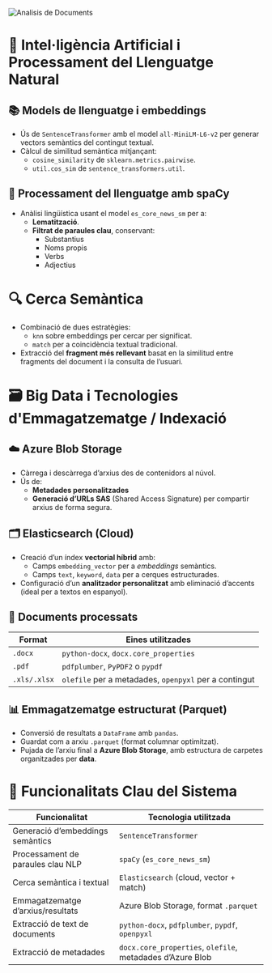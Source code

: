 
![Analisis de Documents ](https://github.com/user-attachments/assets/68570cc1-3d4d-488c-864e-c8a9791ebfc1)


# 🧠 Intel·ligència Artificial i Processament del Llenguatge Natural

## 📚 Models de llenguatge i embeddings

- Ús de `SentenceTransformer` amb el model `all-MiniLM-L6-v2` per generar vectors semàntics del contingut textual.
- Càlcul de similitud semàntica mitjançant:
  - `cosine_similarity` de `sklearn.metrics.pairwise`.
  - `util.cos_sim` de `sentence_transformers.util`.

## 🧠 Processament del llenguatge amb spaCy

- Anàlisi lingüística usant el model `es_core_news_sm` per a:
  - **Lematització**.
  - **Filtrat de paraules clau**, conservant:
    - Substantius
    - Noms propis
    - Verbs
    - Adjectius

# 🔍 Cerca Semàntica

- Combinació de dues estratègies:
  - `knn` sobre embeddings per cercar per significat.
  - `match` per a coincidència textual tradicional.
- Extracció del **fragment més rellevant** basat en la similitud entre fragments del document i la consulta de l’usuari.

# 🗃️ Big Data i Tecnologies d'Emmagatzematge / Indexació

## ☁️ Azure Blob Storage

- Càrrega i descàrrega d’arxius des de contenidors al núvol.
- Ús de:
  - **Metadades personalitzades**
  - **Generació d’URLs SAS** (Shared Access Signature) per compartir arxius de forma segura.

## 🗂️ Elasticsearch (Cloud)

- Creació d’un índex **vectorial híbrid** amb:
  - Camps `embedding_vector` per a *embeddings* semàntics.
  - Camps `text`, `keyword`, `data` per a cerques estructurades.
- Configuració d’un **analitzador personalitzat** amb eliminació d’accents (ideal per a textos en espanyol).

## 📄 Documents processats

| Format       | Eines utilitzades                                 |
|--------------|----------------------------------------------------|
| `.docx`      | `python-docx`, `docx.core_properties`              |
| `.pdf`       | `pdfplumber`, `PyPDF2` o `pypdf`                   |
| `.xls/.xlsx` | `olefile` per a metadades, `openpyxl` per a contingut |

## 📊 Emmagatzematge estructurat (Parquet)

- Conversió de resultats a `DataFrame` amb `pandas`.
- Guardat com a arxiu `.parquet` (format columnar optimitzat).
- Pujada de l’arxiu final a **Azure Blob Storage**, amb estructura de carpetes organitzades per **data**.

# 🧩 Funcionalitats Clau del Sistema

| Funcionalitat                      | Tecnologia utilitzada                        |
|-----------------------------------|----------------------------------------------|
| Generació d’embeddings semàntics  | `SentenceTransformer`                        |
| Processament de paraules clau NLP | `spaCy` (`es_core_news_sm`)                  |
| Cerca semàntica i textual         | `Elasticsearch` (cloud, vector + match)      |
| Emmagatzematge d’arxius/resultats | Azure Blob Storage, format `.parquet`        |
| Extracció de text de documents     | `python-docx`, `pdfplumber`, `pypdf`, `openpyxl` |
| Extracció de metadades             | `docx.core_properties`, `olefile`, metadades d’Azure Blob |

